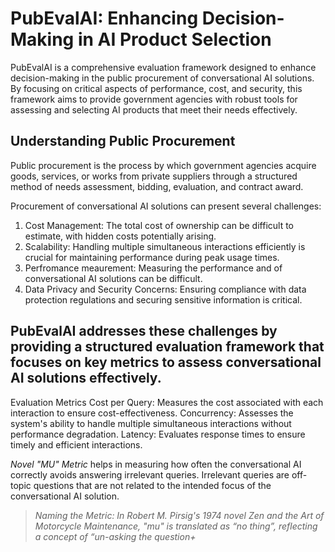 # PubEvalAI: Enhancing Decision-Making in AI Product Selection
PubEvalAI is a comprehensive evaluation framework designed to enhance decision-making in the public procurement of conversational AI solutions. By focusing on critical aspects of performance, cost, and security, this framework aims to provide government agencies with robust tools for assessing and selecting AI products that meet their needs effectively.
  
  
 ## Understanding Public Procurement
 Public procurement is the process by which government agencies acquire goods, services, or works from private suppliers through a structured method of needs assessment, bidding, evaluation, and contract award.

 Procurement of conversational AI solutions can present several challenges: 
 1. Cost Management: The total cost of ownership can be difficult to estimate, with hidden costs potentially arising.
 2. Scalability: Handling multiple simultaneous interactions efficiently is crucial for maintaining performance during peak usage times.
 3. Perfromance meaurement:  Measuring the performance and of conversational AI solutions can be difficult.
 4. Data Privacy and Security Concerns: Ensuring compliance with data protection regulations and securing sensitive information is critical.



## PubEvalAI addresses these challenges by providing a structured evaluation framework that focuses on key metrics to assess conversational AI solutions effectively.

Evaluation Metrics
Cost per Query: Measures the cost associated with each interaction to ensure cost-effectiveness.
Concurrency: Assesses the system's ability to handle multiple simultaneous interactions without performance degradation.
Latency: Evaluates response times to ensure timely and efficient interactions. 

_Novel "MU" Metric_
helps in measuring how often the conversational AI correctly avoids answering irrelevant queries. Irrelevant queries are off-topic questions that are not related to the intended focus of the conversational AI solution.
  
  
> _Naming the Metric: In Robert M. Pirsig's 1974 novel Zen and the Art of Motorcycle Maintenance, "mu" is translated as “no thing”, reflecting a concept of “un-asking the question+_

